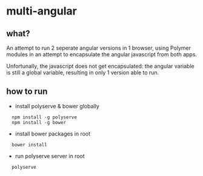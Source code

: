 # multi-angular

## what?
An attempt to run 2 seperate angular versions in 1 browser,
using Polymer modules in an attempt to encapsulate the angular javascript from both apps.

Unfortunally, the javascript does not get encapsulated:
the angular variable is still a global variable, resulting in only 1 version able to run.

## how to run
- install polyserve & bower globally
```
  npm install -g polyserve
  npm install -g bower
```
- install bower packages in root
```
  bower install
```
- run polyserve server in root
```
  polyserve
```
